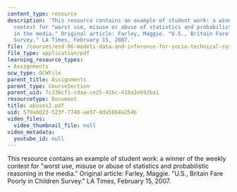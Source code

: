 ```yaml
---
content_type: resource
description: 'This resource contains an example of student work: a winner of the weekly
  contest for "worst use, misuse or abuse of statistics and probabilistic reasoning
  in the media." Original article: Farley, Maggie. "U.S., Britain Fare Poorly in Children
  Survey." LA Times, February 15, 2007.'
file: /courses/esd-86-models-data-and-inference-for-socio-technical-systems-spring-2007/579abd23523f7740ae578da5864a254b_abuses2.pdf
file_type: application/pdf
learning_resource_types:
- Assignments
ocw_type: OCWFile
parent_title: Assignments
parent_type: CourseSection
parent_uid: 7c33bcf1-cdaa-ce25-416c-410a3e692ba1
resourcetype: Document
title: abuses2.pdf
uid: 579abd23-523f-7740-ae57-8da5864a254b
video_files:
  video_thumbnail_file: null
video_metadata:
  youtube_id: null
---
```

This resource contains an example of student work: a winner of the weekly contest for "worst use, misuse or abuse of statistics and probabilistic reasoning in the media." Original article: Farley, Maggie. "U.S., Britain Fare Poorly in Children Survey." LA Times, February 15, 2007.

